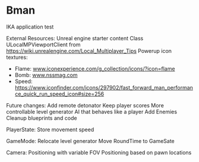 # Bman
IKA application test

External Resources:
Unreal engine starter content
Class ULocalMPViewportClient from https://wiki.unrealengine.com/Local_Multiplayer_Tips
Powerup icon textures:
- Flame: www.iconexperience.com/g_collection/icons/?icon=flame
- Bomb: www.nssmag.com
- Speed: https://www.iconfinder.com/icons/297902/fast_forward_man_performance_quick_run_speed_icon#size=256

Future changes:
Add remote detonator 
Keep player scores
More controllable level generator
AI that behaves like a player
Add Enemies
Cleanup blueprints and code

PlayerState:
Store movement speed

GameMode:
Relocate level generator
Move RoundTime to GameSate

Camera:
Positioning with variable FOV
Positioning based on pawn locations
